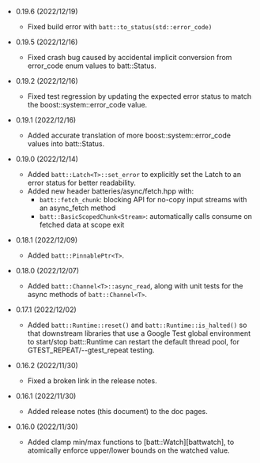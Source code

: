 - 0.19.6 (2022/12/19)
    - Fixed build error with `batt::to_status(std::error_code)`

- 0.19.5 (2022/12/16)
    - Fixed crash bug caused by accidental implicit conversion from error_code enum values to batt::Status.

- 0.19.2 (2022/12/16)
    - Fixed test regression by updating the expected error status to match the boost::system::error_code value.

- 0.19.1 (2022/12/16)
    - Added accurate translation of more boost::system::error_code values into batt::Status.

- 0.19.0 (2022/12/14)
    - Added `batt::Latch<T>::set_error` to explicitly set the Latch to an error status for better readability.
    - Added new header batteries/async/fetch.hpp with:
        - `batt::fetch_chunk`: blocking API for no-copy input streams with an async_fetch method
        - `batt::BasicScopedChunk<Stream>`: automatically calls consume on fetched data at scope exit

- 0.18.1 (2022/12/09)
    - Added `batt::PinnablePtr<T>`.

- 0.18.0 (2022/12/07)
    - Added `batt::Channel<T>::async_read`, along with unit tests for the async methods of `batt::Channel<T>`.

- 0.17.1 (2022/12/02)
    - Added `batt::Runtime::reset()` and `batt::Runtime::is_halted()` so that downstream libraries that use a Google Test global environment to start/stop batt::Runtime can restart the default thread pool, for GTEST_REPEAT/--gtest_repeat testing.

- 0.16.2 (2022/11/30)
    - Fixed a broken link in the release notes.

- 0.16.1 (2022/11/30)
    - Added release notes (this document) to the doc pages.

- 0.16.0 (2022/11/30)
    - Added clamp min/max functions to [batt::Watch][battwatch], to atomically enforce upper/lower bounds on the watched value.
